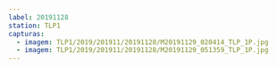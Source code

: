 ```yaml
---
label: 20191128
station: TLP1
capturas:
  - imagem: TLP1/2019/201911/20191128/M20191129_020414_TLP_1P.jpg
  - imagem: TLP1/2019/201911/20191128/M20191129_051359_TLP_1P.jpg
---
```


